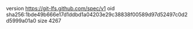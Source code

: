 version https://git-lfs.github.com/spec/v1
oid sha256:1bde49b666e17d1ddbd1a04203e29c38838f00589d97d52497c0d2d5999a01a0
size 4267

